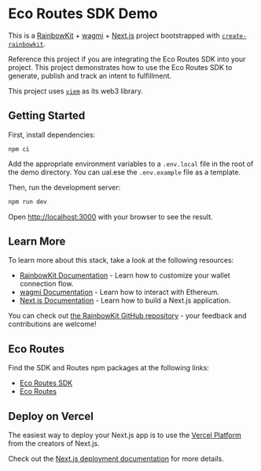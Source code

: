 # Eco Routes SDK Demo
This is a [RainbowKit](https://rainbowkit.com) + [wagmi](https://wagmi.sh) + [Next.js](https://nextjs.org/) project bootstrapped with [`create-rainbowkit`](/packages/create-rainbowkit).

Reference this project if you are integrating the Eco Routes SDK into your project. This project demonstrates how to use the Eco Routes SDK to generate, publish and track an intent to fulfillment.

This project uses [`viem`](https://viem.sh) as its web3 library.

## Getting Started
First, install dependencies:
```
npm ci
```

Add the appropriate environment variables to a `.env.local` file in the root of the demo directory. You can ual.ese the `.env.example` file as a template.


Then, run the development server:

```bash
npm run dev
```

Open [http://localhost:3000](http://localhost:3000) with your browser to see the result.

## Learn More

To learn more about this stack, take a look at the following resources:

- [RainbowKit Documentation](https://rainbowkit.com) - Learn how to customize your wallet connection flow.
- [wagmi Documentation](https://wagmi.sh) - Learn how to interact with Ethereum.
- [Next.js Documentation](https://nextjs.org/docs) - Learn how to build a Next.js application.

You can check out [the RainbowKit GitHub repository](https://github.com/rainbow-me/rainbowkit) - your feedback and contributions are welcome!


## Eco Routes

Find the SDK and Routes npm packages at the following links:
- [Eco Routes SDK](https://npmjs.com/package/@eco-foundation/routes-sdk)
- [Eco Routes](https://npmjs.com/package/@eco-foundation/routes-ts)

## Deploy on Vercel

The easiest way to deploy your Next.js app is to use the [Vercel Platform](https://vercel.com/new?utm_medium=default-template&filter=next.js&utm_source=create-next-app&utm_campaign=create-next-app-readme) from the creators of Next.js.

Check out the [Next.js deployment documentation](https://nextjs.org/docs/deployment) for more details.
